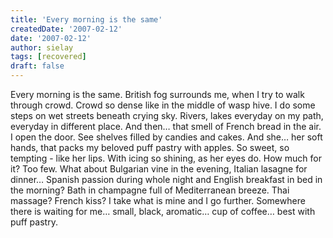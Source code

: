 ```yaml
---
title: 'Every morning is the same'
createdDate: '2007-02-12'
date: '2007-02-12'
author: sielay
tags: [recovered]
draft: false
---
```


Every morning is the same. British fog surrounds me, when I try to walk through crowd. Crowd so dense like in the middle of wasp hive. I do some steps on wet streets beneath crying sky. Rivers, lakes everyday on my path, everyday in different place. And then… that smell of French bread in the air. I open the door. See shelves filled by candies and cakes. And she… her soft hands, that packs my beloved puff pastry with apples. So sweet, so tempting - like her lips. With icing so shining, as her eyes do. How much for it? Too few. What about Bulgarian vine in the evening, Italian lasagne for dinner… Spanish passion during whole night and English breakfast in bed in the morning? Bath in champagne full of Mediterranean breeze. Thai massage? French kiss? I take what is mine and I go further. Somewhere there is waiting for me… small, black, aromatic… cup of coffee… best with puff pastry.
